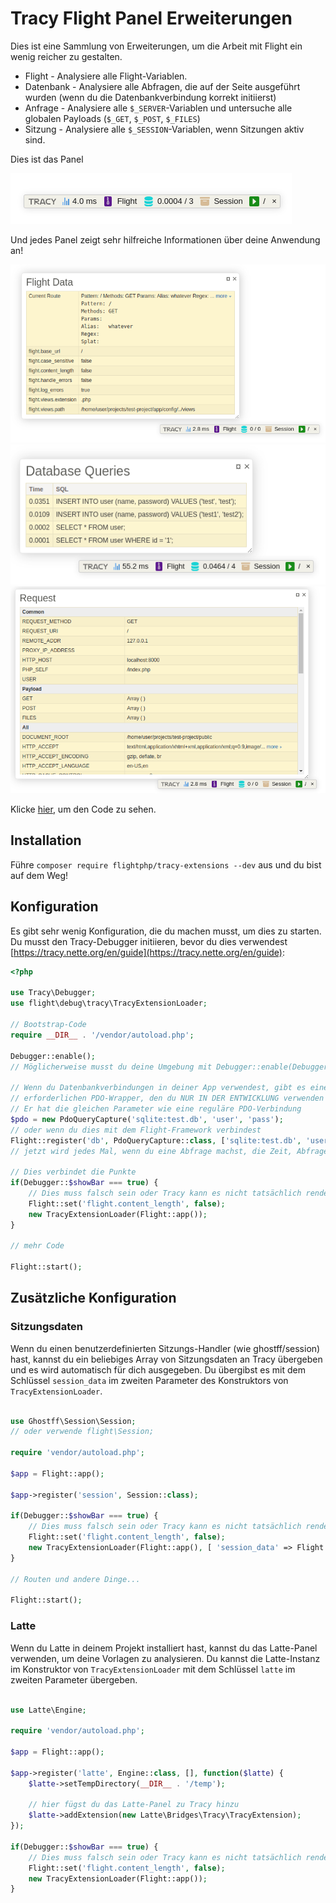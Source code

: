 Tracy Flight Panel Erweiterungen
=====

Dies ist eine Sammlung von Erweiterungen, um die Arbeit mit Flight ein wenig reicher zu gestalten.

- Flight - Analysiere alle Flight-Variablen.
- Datenbank - Analysiere alle Abfragen, die auf der Seite ausgeführt wurden (wenn du die Datenbankverbindung korrekt initiierst)
- Anfrage - Analysiere alle `$_SERVER`-Variablen und untersuche alle globalen Payloads (`$_GET`, `$_POST`, `$_FILES`)
- Sitzung - Analysiere alle `$_SESSION`-Variablen, wenn Sitzungen aktiv sind.

Dies ist das Panel

![Flight Bar](https://raw.githubusercontent.com/flightphp/tracy-extensions/master/flight-tracy-bar.png)

Und jedes Panel zeigt sehr hilfreiche Informationen über deine Anwendung an!

![Flight Data](https://raw.githubusercontent.com/flightphp/tracy-extensions/master/flight-var-data.png)
![Flight Database](https://raw.githubusercontent.com/flightphp/tracy-extensions/master/flight-db.png)
![Flight Request](https://raw.githubusercontent.com/flightphp/tracy-extensions/master/flight-request.png)

Klicke [hier](https://github.com/flightphp/tracy-extensions), um den Code zu sehen.

Installation
-------
Führe `composer require flightphp/tracy-extensions --dev` aus und du bist auf dem Weg!

Konfiguration
-------
Es gibt sehr wenig Konfiguration, die du machen musst, um dies zu starten. Du musst den Tracy-Debugger initiieren, bevor du dies verwendest [https://tracy.nette.org/en/guide](https://tracy.nette.org/en/guide):

```php
<?php

use Tracy\Debugger;
use flight\debug\tracy\TracyExtensionLoader;

// Bootstrap-Code
require __DIR__ . '/vendor/autoload.php';

Debugger::enable();
// Möglicherweise musst du deine Umgebung mit Debugger::enable(Debugger::DEVELOPMENT) angeben

// Wenn du Datenbankverbindungen in deiner App verwendest, gibt es einen
// erforderlichen PDO-Wrapper, den du NUR IN DER ENTWICKLUNG verwenden kannst (bitte nicht in der Produktion!)
// Er hat die gleichen Parameter wie eine reguläre PDO-Verbindung
$pdo = new PdoQueryCapture('sqlite:test.db', 'user', 'pass');
// oder wenn du dies mit dem Flight-Framework verbindest
Flight::register('db', PdoQueryCapture::class, ['sqlite:test.db', 'user', 'pass']);
// jetzt wird jedes Mal, wenn du eine Abfrage machst, die Zeit, Abfrage und Parameter erfasst

// Dies verbindet die Punkte
if(Debugger::$showBar === true) {
	// Dies muss falsch sein oder Tracy kann es nicht tatsächlich rendern :(
	Flight::set('flight.content_length', false);
	new TracyExtensionLoader(Flight::app());
}

// mehr Code

Flight::start();
```

## Zusätzliche Konfiguration

### Sitzungsdaten
Wenn du einen benutzerdefinierten Sitzungs-Handler (wie ghostff/session) hast, kannst du ein beliebiges Array von Sitzungsdaten an Tracy übergeben und es wird automatisch für dich ausgegeben. Du übergibst es mit dem Schlüssel `session_data` im zweiten Parameter des Konstruktors von `TracyExtensionLoader`.

```php

use Ghostff\Session\Session;
// oder verwende flight\Session;

require 'vendor/autoload.php';

$app = Flight::app();

$app->register('session', Session::class);

if(Debugger::$showBar === true) {
	// Dies muss falsch sein oder Tracy kann es nicht tatsächlich rendern :(
	Flight::set('flight.content_length', false);
	new TracyExtensionLoader(Flight::app(), [ 'session_data' => Flight::session()->getAll() ]);
}

// Routen und andere Dinge...

Flight::start();
```

### Latte

Wenn du Latte in deinem Projekt installiert hast, kannst du das Latte-Panel verwenden, um deine Vorlagen zu analysieren. Du kannst die Latte-Instanz im Konstruktor von `TracyExtensionLoader` mit dem Schlüssel `latte` im zweiten Parameter übergeben.

```php

use Latte\Engine;

require 'vendor/autoload.php';

$app = Flight::app();

$app->register('latte', Engine::class, [], function($latte) {
	$latte->setTempDirectory(__DIR__ . '/temp');

	// hier fügst du das Latte-Panel zu Tracy hinzu
	$latte->addExtension(new Latte\Bridges\Tracy\TracyExtension);
});

if(Debugger::$showBar === true) {
	// Dies muss falsch sein oder Tracy kann es nicht tatsächlich rendern :(
	Flight::set('flight.content_length', false);
	new TracyExtensionLoader(Flight::app());
}
```